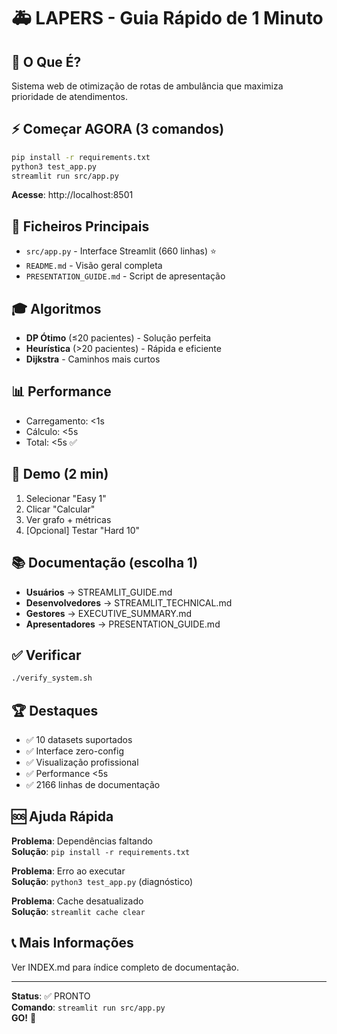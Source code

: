# 🚑 LAPERS - Guia Rápido de 1 Minuto

## 🎯 O Que É?
Sistema web de otimização de rotas de ambulância que maximiza prioridade de atendimentos.

## ⚡ Começar AGORA (3 comandos)
```bash
pip install -r requirements.txt
python3 test_app.py
streamlit run src/app.py
```
**Acesse**: http://localhost:8501

## 📁 Ficheiros Principais
- `src/app.py` - Interface Streamlit (660 linhas) ⭐
- `README.md` - Visão geral completa
- `PRESENTATION_GUIDE.md` - Script de apresentação

## 🎓 Algoritmos
- **DP Ótimo** (≤20 pacientes) - Solução perfeita
- **Heurística** (>20 pacientes) - Rápida e eficiente
- **Dijkstra** - Caminhos mais curtos

## 📊 Performance
- Carregamento: <1s
- Cálculo: <5s
- Total: <5s ✅

## 🎯 Demo (2 min)
1. Selecionar "Easy 1"
2. Clicar "Calcular"
3. Ver grafo + métricas
4. [Opcional] Testar "Hard 10"

## 📚 Documentação (escolha 1)
- **Usuários** → STREAMLIT_GUIDE.md
- **Desenvolvedores** → STREAMLIT_TECHNICAL.md
- **Gestores** → EXECUTIVE_SUMMARY.md
- **Apresentadores** → PRESENTATION_GUIDE.md

## ✅ Verificar
```bash
./verify_system.sh
```

## 🏆 Destaques
- ✅ 10 datasets suportados
- ✅ Interface zero-config
- ✅ Visualização profissional
- ✅ Performance <5s
- ✅ 2166 linhas de documentação

## 🆘 Ajuda Rápida
**Problema**: Dependências faltando  
**Solução**: `pip install -r requirements.txt`

**Problema**: Erro ao executar  
**Solução**: `python3 test_app.py` (diagnóstico)

**Problema**: Cache desatualizado  
**Solução**: `streamlit cache clear`

## 📞 Mais Informações
Ver INDEX.md para índice completo de documentação.

---

**Status**: ✅ PRONTO  
**Comando**: `streamlit run src/app.py`  
**GO!** 🚀
